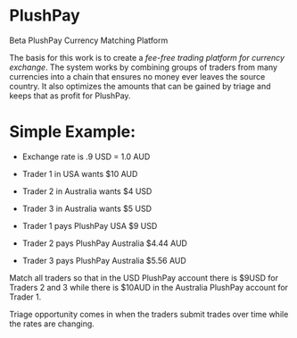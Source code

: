 # PlushPay
Beta PlushPay Currency Matching Platform

The basis for this work is to create a *fee-free trading platform for currency exchange*.  The system works by combining groups of traders from many currencies into a chain that ensures no money ever leaves the source country.  It also optimizes the amounts that can be gained by triage and keeps that as profit for PlushPay.

# Simple Example:

- Exchange rate is .9 USD = 1.0 AUD
- Trader 1 in USA wants $10 AUD
- Trader 2 in Australia wants $4 USD
- Trader 3 in Australia wants $5 USD

- Trader 1 pays PlushPay USA $9 USD
- Trader 2 pays PlushPay Australia $4.44 AUD
- Trader 3 pays PlushPay Australia $5.56 AUD

Match all traders so that in the USD PlushPay account there is $9USD for Traders 2 and 3 while there is $10AUD in the Australia PlushPay account for Trader 1.

Triage opportunity comes in when the traders submit trades over time while the rates are changing.
